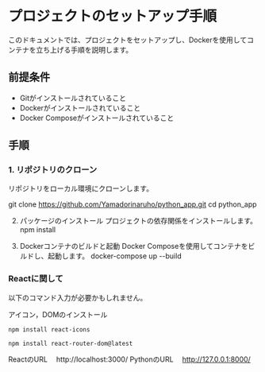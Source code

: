 # プロジェクトのセットアップ手順

このドキュメントでは、プロジェクトをセットアップし、Dockerを使用してコンテナを立ち上げる手順を説明します。

## 前提条件

- Gitがインストールされていること
- Dockerがインストールされていること
- Docker Composeがインストールされていること

## 手順

### 1. リポジトリのクローン

リポジトリをローカル環境にクローンします。

git clone https://github.com/Yamadorinaruho/python_app.git
cd python_app


2. パッケージのインストール
プロジェクトの依存関係をインストールします。
npm install


3. Dockerコンテナのビルドと起動
Docker Composeを使用してコンテナをビルドし、起動します。
docker-compose up --build

### Reactに関して
以下のコマンド入力が必要かもしれません。

アイコン，DOMのインストール

`npm install react-icons`

`npm install react-router-dom@latest`


ReactのURL 　http://localhost:3000/
PythonのURL 　http://127.0.0.1:8000/
